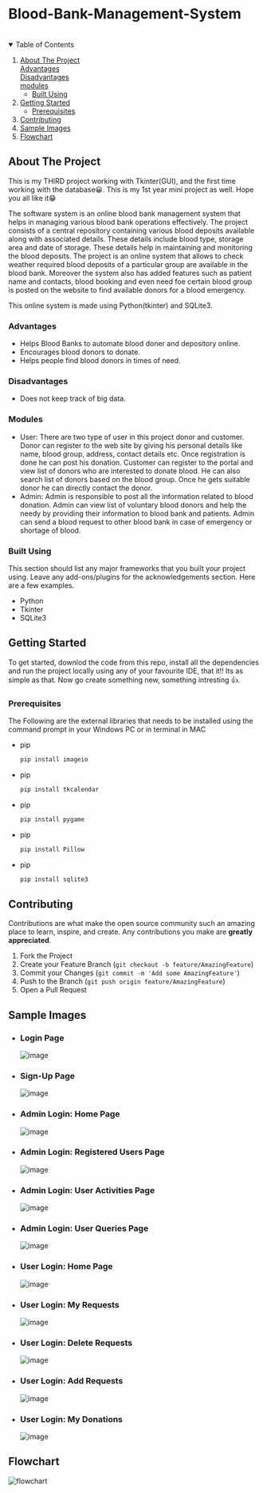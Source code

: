 # Blood-Bank-Management-System
<!--
*** Thanks for checking out the Online Blood Bank Management System. If you have a suggestion
*** that would make this better, please fork the repo and create a pull request
*** or simply open an issue with the tag "enhancement".
*** Thanks again! Now go create something AMAZING! :D
-->



<!-- PROJECT SHIELDS -->
<!--
*** I'm using markdown "reference style" links for readability.
*** Reference links are enclosed in brackets [ ] instead of parentheses ( ).
*** See the bottom of this document for the declaration of the reference variables
*** for contributors-url, forks-url, etc. This is an optional, concise syntax you may use.
*** https://www.markdownguide.org/basic-syntax/#reference-style-links
-->




<!-- PROJECT LOGO -->
<br />

<!-- TABLE OF CONTENTS -->
<details open="open">
  <summary>Table of Contents</summary>
  <ol>
    <li>
      <a href="#about-the-project">About The Project</a>
      <br/>
      <a href="#advantages">Advantages</a>
      <br/>
      <a href="#disadvantages">Disadvantages</a>
      <br/>
      <a href="#modules">modules</a>
      <ul>
        <li><a href="#built-using">Built Using</a></li>
      </ul>
    </li>
    <li>
      <a href="#getting-started">Getting Started</a>
      <ul>
        <li><a href="#prerequisites">Prerequisites</a></li>
      </ul>
    </li>
    <li><a href="#contributing">Contributing</a></li>
    <li><a href="#sample-images">Sample Images</a></li>
    <li><a href="#flowchart">Flowchart</a></li>
  </ol>
</details>



<!-- ABOUT THE PROJECT -->
## About The Project

This is my THIRD project working with Tkinter(GUI), and the first time working with the database😀. This is my 1st year mini project as well. Hope you all like it😁

The software system is an online blood bank management system that helps in managing various blood bank operations effectively. The project consists of a central repository containing various blood deposits available along with associated details. These details include blood type, storage area and date of storage. These details help in maintaining and monitoring the blood deposits. The project is an online system that allows to check weather required blood deposits of a particular group are available in the blood bank. Moreover the system also has added features such as patient name and contacts, blood booking and even need foe certain blood group is posted on the website to find available donors for a blood emergency.

This online system is made using Python(tkinter) and SQLite3.

### Advantages
* Helps Blood Banks to automate blood doner and depository online.
* Encourages blood donors to donate.
* Helps people find blood donors in times of need.
### Disadvantages
* Does not keep track of big data.

### Modules

* User: There are two type of user in this project donor and customer. Donor can register to the web site by giving his personal details like name, blood group, address, contact details etc. Once registration is done he can post his donation. Customer can register to the portal and view list of donors who are interested to donate blood. He can also search list of donors based on the blood group. Once he gets suitable donor he can directly contact the donor.
* Admin: Admin is responsible to post all the information related to blood donation. Admin can view list of voluntary blood donors and help the needy by providing their information to blood bank and patients. Admin can send a blood request to other blood bank in case of emergency or shortage of blood.

### Built Using

This section should list any major frameworks that you built your project using. Leave any add-ons/plugins for the acknowledgements section. Here are a few examples.
* Python
* Tkinter
* SQLite3



<!-- GETTING STARTED -->
## Getting Started

To get started, downlod the code from this repo, install all the dependencies and run the project locally using any of your favourite IDE, that it!! Its as simple as that.
Now go create something new, something intresting 👍.

### Prerequisites

The Following are the external libraries that needs to be installed using the command prompt in your Windows PC or in terminal in MAC 
* pip
  ```sh
  pip install imageio
  ```
  
* pip
  ```sh
  pip install tkcalendar
  ```
  
* pip
  ```sh
  pip install pygame
  ```
  
* pip
  ```sh
  pip install Pillow
  ```
  
* pip
  ```sh
  pip install sqlite3
  ```

<!-- CONTRIBUTING -->
## Contributing

Contributions are what make the open source community such an amazing place to learn, inspire, and create. Any contributions you make are **greatly appreciated**.

1. Fork the Project
2. Create your Feature Branch (`git checkout -b feature/AmazingFeature`)
3. Commit your Changes (`git commit -m 'Add some AmazingFeature'`)
4. Push to the Branch (`git push origin feature/AmazingFeature`)
5. Open a Pull Request

## Sample Images

* ### **Login Page**

  ![image](https://user-images.githubusercontent.com/70905787/135963435-b2518b3c-3633-43d7-a481-ab995a078d87.png)
  
* ### **Sign-Up Page**

  ![image](https://user-images.githubusercontent.com/70905787/135963608-31144241-66c9-4089-8334-f0893e883cc3.png)

* ### **Admin Login: Home Page**

  ![image](https://user-images.githubusercontent.com/70905787/135964125-fd5a60a9-f90f-49bc-85d2-cda3e43e1126.png)
  
* ### **Admin Login: Registered Users Page**
  
  ![image](https://user-images.githubusercontent.com/70905787/135964247-4d6fb78c-844d-49c1-b35d-7d479a746ca6.png)
  
* ### **Admin Login: User Activities Page**

  ![image](https://user-images.githubusercontent.com/70905787/135964406-70d5024c-90a6-47ff-81e9-77c04985d5ef.png)
  
* ### **Admin Login: User Queries Page**
  
  ![image](https://user-images.githubusercontent.com/70905787/135964515-563eb80c-26d6-45ed-bd37-707940139cf2.png)

* ### **User Login: Home Page**
 
  ![image](https://user-images.githubusercontent.com/70905787/135964729-7ee421b1-5982-4926-a079-34650e2e7364.png)
  
* ### **User Login: My Requests**
 
  ![image](https://user-images.githubusercontent.com/70905787/135964979-cd6052d7-487b-4264-a4e7-cef35fe70c57.png)

* ### **User Login: Delete Requests**
 
  ![image](https://user-images.githubusercontent.com/70905787/135965196-912e0e49-d17a-4dcc-8dfb-40b70f23ff68.png)
 
* ### **User Login: Add Requests**
 
  ![image](https://user-images.githubusercontent.com/70905787/135965196-912e0e49-d17a-4dcc-8dfb-40b70f23ff68.png)
  
* ### **User Login: My Donations**

  ![image](https://user-images.githubusercontent.com/70905787/135965343-9de41689-66f1-408c-a749-ec2f184f6755.png)
  

## Flowchart

  ![flowchart](https://user-images.githubusercontent.com/70905787/135967717-1878cff2-e493-4cd6-a0d4-b837490580ae.JPG)


<!-- MARKDOWN LINKS & IMAGES -->
<!-- https://www.markdownguide.org/basic-syntax/#reference-style-links -->
[linkedin-shield]: https://img.shields.io/badge/-LinkedIn-black.svg?style=for-the-badge&logo=linkedin&colorB=555
[linkedin-url]: https://www.linkedin.com/in/nisarg-doshi-69567418b/ 

